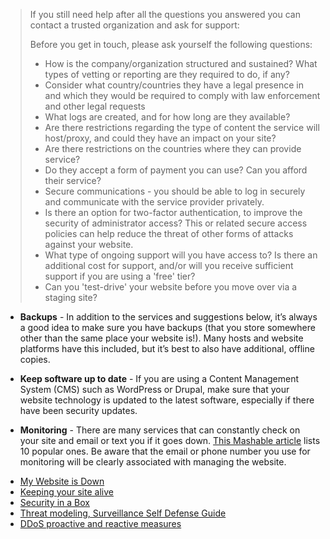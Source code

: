 <blockquote>
<p>If you still need help after all the questions you answered you can contact a trusted organization and ask for support:</p>
<p>Before you get in touch, please ask yourself the following questions:</p>
<ul>
<li>How is the company/organization structured and sustained? What types of vetting or reporting are they required to do, if any?</li>
<li>Consider what country/countries they have a legal presence in and which they would be required to comply with law enforcement and other legal requests</li>
<li>What logs are created, and for how long are they available?</li>
<li>Are there restrictions regarding the type of content the service will host/proxy, and could they have an impact on your site?</li>
<li>Are there restrictions on the countries where they can provide service?</li>
<li>Do they accept a form of payment you can use? Can you afford their service?</li>
<li>Secure communications - you should be able to log in securely and communicate with the service provider privately.</li>
<li>Is there an option for two-factor authentication, to improve the security of administrator access? This or related secure access policies can help reduce the threat of other forms of attacks against your website.</li>
<li>What type of ongoing support will you have access to? Is there an additional cost for support, and/or will you receive sufficient support if you are using a &#39;free&#39; tier?</li>
<li>Can you &#39;test-drive&#39; your website before you move over via a staging site?</li>
</ul>
</blockquote>
<p></p>
<ul>
<li><p><strong>Backups</strong> - In addition to the services and suggestions below, it’s always a good idea to make sure you have backups (that you store somewhere other than the same place your website is!). Many hosts and website platforms have this included, but it’s best to also have additional, offline copies.</p>
</li>
<li><p><strong>Keep software up to date</strong> - If you are using a Content Management System (CMS) such as WordPress or Drupal, make sure that your website technology is updated to the latest software, especially if there have been security updates.</p>
</li>
<li><p><strong>Monitoring</strong> - There are many services that can constantly check on your site and email or text you if it goes down. <a href="http://mashable.com/2010/04/09/free-uptime-monitoring/">This Mashable article</a> lists 10 popular ones. Be aware that the email or phone number you use for monitoring will be clearly associated with managing the website.</p>
</li>
</ul>

<ul>
<li><a href="https://github.com/OpenInternet/MyWebsiteIsDown">My Website is Down</a></li>
<li><a href="https://www.eff.org/keeping-your-site-alive">Keeping your site alive</a></li>
<li><a href="https://securityinabox.org/en/chapter_7_2">Security in a Box</a></li>
<li><a href="https://ssd.eff.org/risk/threats">Threat modeling, Surveillance Self Defense Guide</a></li>
<li><a href="https://www.cert.be/files/DDoS-proactive-reactive.pdf">DDoS proactive and reactive measures</a></li>
</ul>
